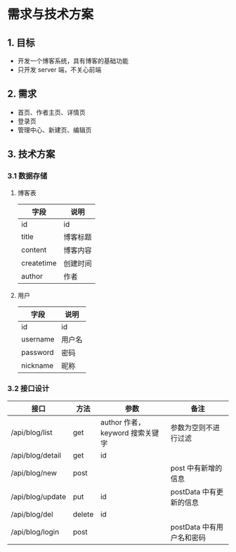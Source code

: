 # 需求与技术方案

## 1. 目标

- 开发一个博客系统，具有博客的基础功能
- 只开发 server 端，不关心前端

## 2. 需求

- 首页、作者主页、详情页
- 登录页
- 管理中心、新建页、编辑页

## 3. 技术方案

### 3.1 数据存储

1. 博客表

   | 字段       | 说明     |
   | ---------- | -------- |
   | id         | id       |
   | title      | 博客标题 |
   | content    | 博客内容 |
   | createtime | 创建时间 |
   | author     | 作者     |

2. 用户

   | 字段     | 说明   |
   | -------- | ------ |
   | id       | id     |
   | username | 用户名 |
   | password | 密码   |
   | nickname | 昵称   |

### 3.2 接口设计

| 接口             | 方法   | 参数                            | 备注                      |
| ---------------- | ------ | ------------------------------- | ------------------------- |
| /api/blog/list   | get    | author 作者，keyword 搜索关键字 | 参数为空则不进行过滤      |
| /api/blog/detail | get    | id                              |                           |
| /api/blog/new    | post   |                                 | post 中有新增的信息       |
| /api/blog/update | put    | id                              | postData 中有更新的信息   |
| /api/blog/del    | delete | id                              |                           |
| /api/blog/login  | post   |                                 | postData 中有用户名和密码 |
